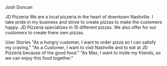 Josh Duncan

JD Pizzeria
 We are a local pizzeria in the heart of downtown Nashville.
 I take pride in my business and strive to create pizzas to make the customers happy.
JD Pizzeria specializes in 10 different pizzas.
We also offer for our customers to create there own pizzas.

User Stories
"As a hungry customer, I want to order pizza so I can satisfy my craving."
"As a Customer, I want to visit Nashville and to eat at JD Pizzeria because of the good food."
"As Max, I want to invite my friends, so we can enjoy this food together."
